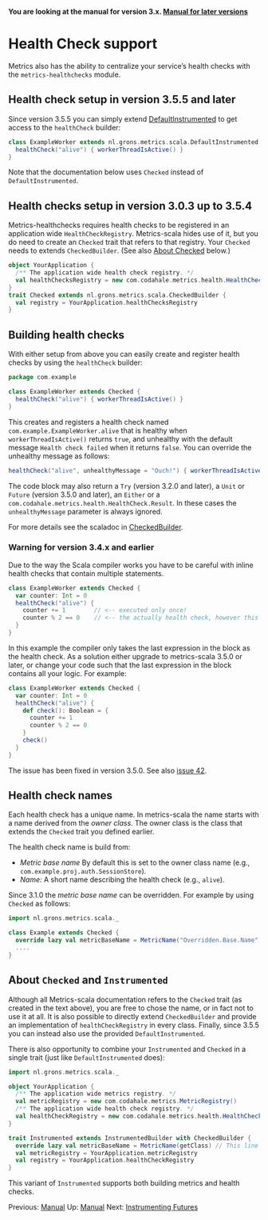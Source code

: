 **You are looking at the manual for version 3.x. [Manual for later versions](https://github.com/erikvanoosten/metrics-scala/tree/master/docs/HealthCheckManual.md)**

# Health Check support

Metrics also has the ability to centralize your service’s health checks with the `metrics-healthchecks` module.

## Health check setup in version 3.5.5 and later

Since version 3.5.5 you can simply extend
[DefaultInstrumented](/src/main/scala/nl/grons/metrics/scala/DefaultInstrumented.scala) to get access to the
`healthCheck` builder:

```scala
class ExampleWorker extends nl.grons.metrics.scala.DefaultInstrumented {
  healthCheck("alive") { workerThreadIsActive() }
}
```

Note that the documentation below uses `Checked` instead of `DefaultInstrumented`.

## Health checks setup in version 3.0.3 up to 3.5.4

Metrics-healthchecks requires health checks to be registered in an application wide `HealthCheckRegistry`. Metrics-scala
hides use of it, but you do need to create an `Checked` trait that refers to that registry. Your `Checked` needs to
extends `CheckedBuilder`. (See also [About Checked](#about-checked-and-instrumented) below.)

```scala
object YourApplication {
  /** The application wide health check registry. */
  val healthChecksRegistry = new com.codahale.metrics.health.HealthCheckRegistry()
}
trait Checked extends nl.grons.metrics.scala.CheckedBuilder {
  val registry = YourApplication.healthChecksRegistry
}
```

## Building health checks

With either setup from above you can easily create and register health checks by using the `healthCheck` builder:

```scala
package com.example

class ExampleWorker extends Checked {
  healthCheck("alive") { workerThreadIsActive() }
}
```

This creates and registers a health check named `com.example.ExampleWorker.alive` that is healthy when
`workerThreadIsActive()` returns `true`, and unhealthy with the default message `Health check failed` when it returns
`false`. You can override the unhealthy message as follows:

```scala
healthCheck("alive", unhealthyMessage = "Ouch!") { workerThreadIsActive() }
```

The code block may also return a `Try` (version 3.2.0 and later), a `Unit` or `Future` (version 3.5.0 and later), an
`Either` or a `com.codahale.metrics.health.HealthCheck.Result`. In these cases the `unhealthyMessage` parameter is
always ignored.

For more details see the scaladoc in [CheckedBuilder](/src/main/scala/nl/grons/metrics/scala/CheckedBuilder.scala).

### Warning for version 3.4.x and earlier

Due to the way the Scala compiler works you have to be careful with inline health checks that contain multiple
statements.

```scala
class ExampleWorker extends Checked {
  var counter: Int = 0
  healthCheck("alive") {
    counter += 1        // <-- executed only once!
    counter % 2 == 0    // <-- the actually health check, however this will return the same value always!
  }
}
```

In this example the compiler only takes the last expression in the block as the health check. As a solution either
upgrade to metrics-scala 3.5.0 or later, or change your code such that the last expression in the block contains all
your logic. For example:

```scala
class ExampleWorker extends Checked {
  var counter: Int = 0
  healthCheck("alive") {
    def check(): Boolean = {
      counter += 1
      counter % 2 == 0
    }
    check()
  }
}
```

The issue has been fixed in version 3.5.0. See also [issue 42](https://github.com/erikvanoosten/metrics-scala/issues/42).

## Health check names

Each health check has a unique name. In metrics-scala the name starts with a name derived from the *owner class*.
The owner class is the class that extends the `Checked` trait you defined earlier.

The health check name is build from:

* *Metric base name* By default this is set to the owner class name (e.g., `com.example.proj.auth.SessionStore`).
* *Name:* A short name describing the health check (e.g., `alive`).

Since 3.1.0 the *metric base name* can be overridden. For example by using `Checked` as follows:

```scala
import nl.grons.metrics.scala._

class Example extends Checked {
  override lazy val metricBaseName = MetricName("Overridden.Base.Name")
  ....
}
```

## About `Checked` and `Instrumented`

Although all Metrics-scala documentation refers to the `Checked` trait (as created in the text above), you are free to
chose the name, or in fact not to use it at all. It is also possible to directly extend `CheckedBuilder` and provide an
implementation of `healthCheckRegistry` in every class. Finally, since 3.5.5 you can instead also use the provided
`DefaultInstrumented`.

There is also opportunity to combine your `Instrumented` and `Checked` in a single trait (just like
`DefaultInstrumented` does):

```scala
import nl.grons.metrics.scala._

object YourApplication {
  /** The application wide metrics registry. */
  val metricRegistry = new com.codahale.metrics.MetricRegistry()
  /** The application wide health check registry. */
  val healthCheckRegistry = new com.codahale.metrics.health.HealthCheckRegistry()
}

trait Instrumented extends InstrumentedBuilder with CheckedBuilder {
  override lazy val metricBaseName = MetricName(getClass) // This line required with 3.1.0, optional since 3.1.1.
  val metricRegistry = YourApplication.metricRegistry
  val registry = YourApplication.healthCheckRegistry
}
```

This variant of `Instrumented` supports both building metrics and health checks.

Previous: [Manual](Manual.md) Up: [Manual](Manual.md) Next: [Instrumenting Futures](Futures.md)
